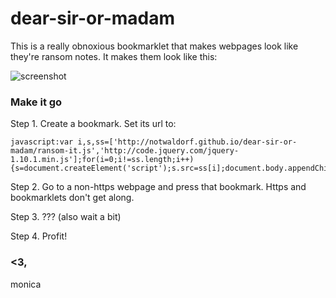 dear-sir-or-madam
=================

This is a really obnoxious bookmarklet that makes webpages look like they're ransom notes. It makes them look like this:

![screenshot](http://i.imgur.com/Hbcj9jE.png)

### Make it go
Step 1. Create a bookmark. Set its url to:

```
javascript:var i,s,ss=['http://notwaldorf.github.io/dear-sir-or-madam/ransom-it.js','http://code.jquery.com/jquery-1.10.1.min.js'];for(i=0;i!=ss.length;i++){s=document.createElement('script');s.src=ss[i];document.body.appendChild(s);}void(0);
```

Step 2. Go to a non-https webpage and press that bookmark. Https and bookmarklets don't get along. 

Step 3. ??? (also wait a bit)

Step 4. Profit!

### <3,
monica
